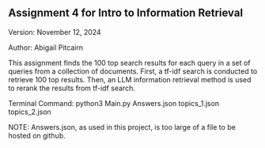 ## Assignment 4 for Intro to Information Retrieval

Version: November 12, 2024

Author: Abigail Pitcairn

This assignment finds the 100 top search results for each query in a set of queries from a collection of documents. 
First, a tf-idf search is conducted to retrieve 100 top results. 
Then, an LLM information retrieval method is used to rerank the results from tf-idf search.

Terminal Command: python3 Main.py Answers.json topics_1.json topics_2.json

NOTE: Answers.json, as used in this project, is too large of a file to be hosted on github.
